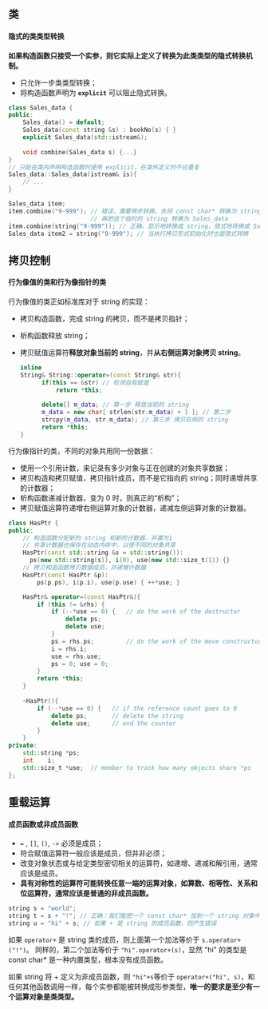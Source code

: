 ## 类

#### 隐式的类类型转换

**如果构造函数只接受一个实参，则它实际上定义了转换为此类类型的隐式转换机制。**

- 只允许一步类类型转换；
- 将构造函数声明为 **`explicit`** 可以阻止隐式转换。

```cpp
class Sales_data {
public:
    Sales_data() = default;
    Sales_data(const string &s) : bookNo(s) { }
    explicit Sales_data(std::istream&);
    
    void combine(Sales_data s) {...}
}
// 只能在类内声明构造函数时使用 explicit，在类外定义时不应重复
Sales_data::Sales_data(istream& is){
    // ...
}

Sales_data item;
item.combine("9-999"); // 错误，需要两步转换。先将 const char* 转换为 string，
					   // 再把这个临时的 string 转换为 Sales_data
item.combine(string("9-999")); // 正确，显示地转换成 string，隐式地转换成 Sales_data
Sales_data item2 = string("9-999"); // 当执行拷贝形式初始化时也是隐式转换
```



## 拷贝控制

#### 行为像值的类和行为像指针的类

行为像值的类正如标准库对于 string 的实现：

- 拷贝构造函数，完成 string 的拷贝，而不是拷贝指针；

- 析构函数释放 string；

- 拷贝赋值运算符**释放对象当前的 string**，并**从右侧运算对象拷贝 string**。

  ```cpp
  inline
  String& String::operator=(const String& str){
    	if(this == &str) // 检测自我赋值
        	return *this;
    	
    	delete[] m_data; // 第一步 释放当前的 string
    	m_data = new char[ strlen(str.m_data) + 1 ]; // 第二步
    	strcpy(m_data, str.m_data); // 第三步 拷贝右侧的 string
    	return *this;
  }
  ```

行为像指针的类，不同的对象共用同一份数据：

- 使用一个引用计数，来记录有多少对象与正在创建的对象共享数据；
- 拷贝构造和拷贝赋值，拷贝指针成员，而不是它指向的 string；同时递增共享的计数器；
- 析构函数递减计数器，变为 0 时，则真正的“析构”；
- 拷贝赋值运算符递增右侧运算对象的计数器，递减左侧运算对象的计数器。

```cpp
class HasPtr {
public:
	// 构造函数分配新的 string 和新的计数器，并置为1
    // 共享计数器也保存在动态内存中，以使不同的对象共享
    HasPtr(const std::string &s = std::string()): 
	  ps(new std::string(s)), i(0), use(new std::size_t(1)) {}
	// 拷贝构造函数拷贝数据成员，并递增计数器
    HasPtr(const HasPtr &p): 
		ps(p.ps), i(p.i), use(p.use) { ++*use; }

	HasPtr& operator=(const HasPtr&){
        if (this != &rhs) {
            if (--*use == 0) {   // do the work of the destructor
                delete ps;
                delete use;
            }
            ps = rhs.ps;         // do the work of the move constructor
            i = rhs.i;
            use = rhs.use;
            ps = 0; use = 0;
        }
        return *this;
    }
    
    ~HasPtr(){
        if (--*use == 0) {   // if the reference count goes to 0
            delete ps;       // delete the string
            delete use;      // and the counter
        }
    }
private:
    std::string *ps;
    int    i;
	std::size_t *use;  // member to track how many objects share *ps
};
```

## 重载运算
#### 成员函数或非成员函数
- `=` , `[]`, `()`, `->` 必须是成员；
- 符合赋值运算符一般应该是成员，但并非必须；
- 改变对象状态或与给定类型密切相关的运算符，如递增、递减和解引用，通常应该是成员。
- **具有对称性的运算符可能转换任意一端的运算对象，如算数、相等性、关系和位运算符，通常应该是普通的非成员函数。**

```cpp
string s = "world";
string t = s + "!"; // 正确：我们能把一个 const char* 加到一个 string 对象中，执行了隐式的类类型转换。
string u = "hi" + s; // 如果 + 是 string 的成员函数，则产生错误
```
如果 `operator+` 是 string 类的成员，则上面第一个加法等价于 `s.operator+("!")`。 同样的，第二个加法等价于 `"hi".operator+(s)`，显然 "hi" 的类型是 const char* 是一种内置类型，根本没有成员函数。

如果 string 将 + 定义为非成员函数，则 `"hi"+s`等价于 `operator+("hi", s)`，和任何其他函数调用一样，每个实参都能被转换成形参类型，**唯一的要求是至少有一个运算对象是类类型。**